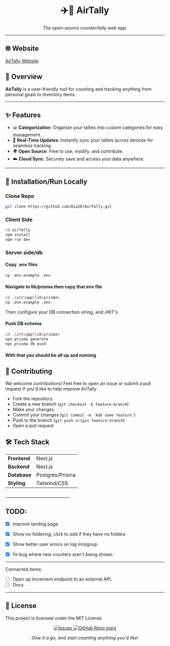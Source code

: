 <h1 align="center">✈️🔢 AirTally</h1>
<p align="center"><i>The open-source counter/tally web app.</i></p>

---

<h2>🌐 Website</h2>

[AirTally Website](https://airtally.vercel.app)

<h2>🚀 Overview</h2>

<p><b>AirTally</b> is a user-friendly tool for counting and tracking anything from personal goals to inventory items.</p>

---

<h2>✨ Features</h2>

<ul>
  <li>📊 <b>Categorization</b>: Organize your tallies into custom categories for easy management.</li>
  <li>🔄 <b>Real-Time Updates</b>: Instantly sync your tallies across devices for seamless tracking.</li>
  <li>🌍 <b>Open Source</b>: Free to use, modify, and contribute.</li>
  <li>☁️ <b>Cloud Sync</b>: Securely save and access your data anywhere.</li>
</ul>


---

<h2>🔧 Installation/Run Locally</h2>

<h3>Clone Repo</h3>

```bash
git clone https://github.com/Oia20/AirTally.git
```

<h3>Client Side</h3>

```bash
cd airTally
npm install
npm run dev
```

<h3>Server side/db</h3>

<h4>Copy .env files</h4>

```bash
cp .env.example .env
```

<h4>Navigate to lib/prisma then copy that env file</h4>

```bash
cd .\src\app\lib\prisma\
cp .env.example .env
```
Then configure your DB connection string, and JWT's

<h4>Push DB schema</h4>

```bash
cd .\src\app\lib\prisma\
npx prisma generate
npx prisma db push
```

<h4>With that you should be all up and running</h4>


<h2>🌱 Contributing</h2> <p>We welcome contributions! Feel free to open an issue or submit a pull request if you'd like to help improve AirTally</p> <ul> <li>Fork the repository</li> <li>Create a new branch (<code>git checkout -b feature-branch</code>)</li> <li>Make your changes</li> <li>Commit your changes (<code>git commit -m 'Add some feature'</code>)</li> <li>Push to the branch (<code>git push origin feature-branch</code>)</li> <li>Open a pull request</li> </ul>
<h2>🛠 Tech Stack</h2>
<table> 
  <tr> 
    <td>
      <b>Frontend</b>
    </td> 
    <td>Next.js</td> 
  </tr> <tr> <td><b>Backend</b></td> 
    <td>Next.js</td> </tr> <tr> 
      <td><b>Database</b></td> 
      <td>Postgres/Prisma</td> </tr> <tr> 
        <td><b>Styling</b></td> 
        <td>Tailwind/CSS</td> </tr> 
</table>
________________________________

<h2>TODO:</h2>

- [x] Improve landing page
- [x] Show no foldering, click to add if they have no folders
- [x] Show better user errors on log in/signup
- [x] fix bug where new counters aren't being shown.


________________________________

Connected items:
- [ ] Open up increment endpoint to an external API.
- [ ] Docs
________________________________

<h2>📜 License</h2> <p>This project is licensed under the MIT License.</p> <div align="center"> <a href="https://github.com/Oia20/AirTally/issues"> <img alt="Issues" src="https://img.shields.io/github/issues/Oia20/AirTally?color=brightgreen"/> </a> <a href="https://github.com/Oia20/AirTally"> <img alt="GitHub Repo stars" src="https://img.shields.io/github/stars/Oia20/AirTally?style=social"/> </a> </div>
<p align="center"><i>Give it a go, and start counting anything you'd like!</i></p>



